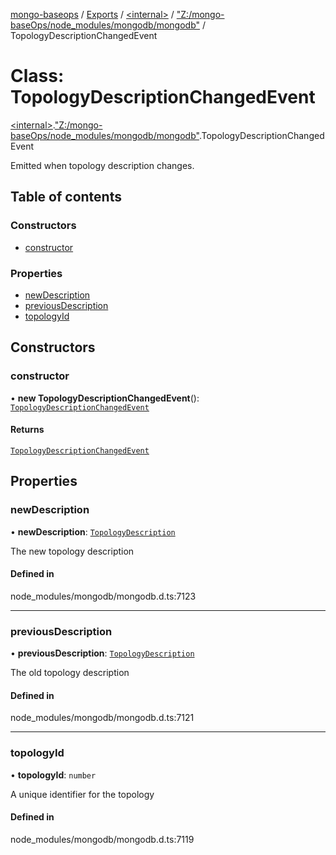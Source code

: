 [mongo-baseops](../README.md) / [Exports](../modules.md) / [\<internal\>](../modules/internal_.md) / ["Z:/mongo-baseOps/node\_modules/mongodb/mongodb"](../modules/internal_._Z__mongo_baseOps_node_modules_mongodb_mongodb_.md) / TopologyDescriptionChangedEvent

# Class: TopologyDescriptionChangedEvent

[\<internal\>](../modules/internal_.md).["Z:/mongo-baseOps/node\_modules/mongodb/mongodb"](../modules/internal_._Z__mongo_baseOps_node_modules_mongodb_mongodb_.md).TopologyDescriptionChangedEvent

Emitted when topology description changes.

## Table of contents

### Constructors

- [constructor](internal_._Z__mongo_baseOps_node_modules_mongodb_mongodb_.TopologyDescriptionChangedEvent.md#constructor)

### Properties

- [newDescription](internal_._Z__mongo_baseOps_node_modules_mongodb_mongodb_.TopologyDescriptionChangedEvent.md#newdescription)
- [previousDescription](internal_._Z__mongo_baseOps_node_modules_mongodb_mongodb_.TopologyDescriptionChangedEvent.md#previousdescription)
- [topologyId](internal_._Z__mongo_baseOps_node_modules_mongodb_mongodb_.TopologyDescriptionChangedEvent.md#topologyid)

## Constructors

### constructor

• **new TopologyDescriptionChangedEvent**(): [`TopologyDescriptionChangedEvent`](internal_._Z__mongo_baseOps_node_modules_mongodb_mongodb_.TopologyDescriptionChangedEvent.md)

#### Returns

[`TopologyDescriptionChangedEvent`](internal_._Z__mongo_baseOps_node_modules_mongodb_mongodb_.TopologyDescriptionChangedEvent.md)

## Properties

### newDescription

• **newDescription**: [`TopologyDescription`](internal_._Z__mongo_baseOps_node_modules_mongodb_mongodb_.TopologyDescription.md)

The new topology description

#### Defined in

node_modules/mongodb/mongodb.d.ts:7123

___

### previousDescription

• **previousDescription**: [`TopologyDescription`](internal_._Z__mongo_baseOps_node_modules_mongodb_mongodb_.TopologyDescription.md)

The old topology description

#### Defined in

node_modules/mongodb/mongodb.d.ts:7121

___

### topologyId

• **topologyId**: `number`

A unique identifier for the topology

#### Defined in

node_modules/mongodb/mongodb.d.ts:7119
